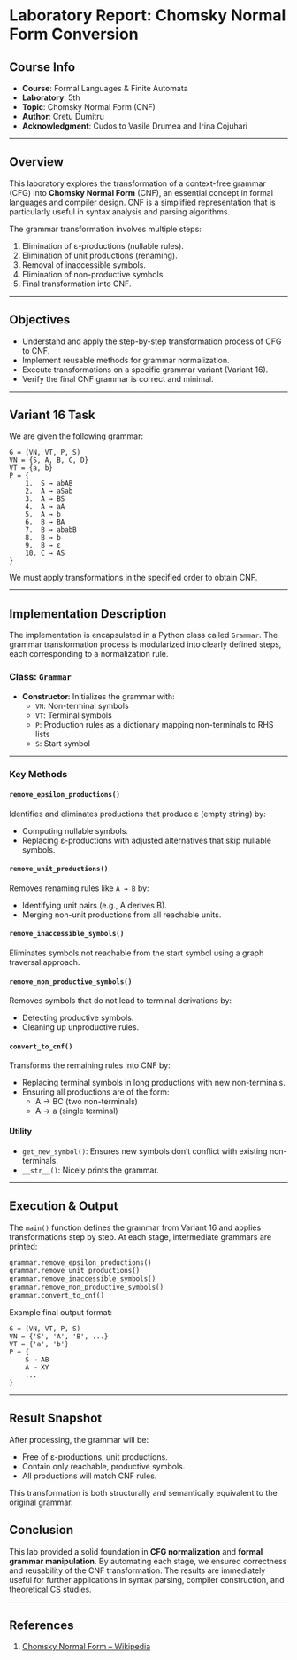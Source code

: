 
# Laboratory Report: Chomsky Normal Form Conversion

## Course Info

- **Course**: Formal Languages & Finite Automata  
- **Laboratory**: 5th  
- **Topic**: Chomsky Normal Form (CNF)  
- **Author**: Cretu Dumitru  
- **Acknowledgment**: Cudos to Vasile Drumea and Irina Cojuhari  

---

## Overview

This laboratory explores the transformation of a context-free grammar (CFG) into **Chomsky Normal Form** (CNF), an essential concept in formal languages and compiler design. CNF is a simplified representation that is particularly useful in syntax analysis and parsing algorithms.

The grammar transformation involves multiple steps:
1. Elimination of ε-productions (nullable rules).
2. Elimination of unit productions (renaming).
3. Removal of inaccessible symbols.
4. Elimination of non-productive symbols.
5. Final transformation into CNF.

---

## Objectives

- Understand and apply the step-by-step transformation process of CFG to CNF.
- Implement reusable methods for grammar normalization.
- Execute transformations on a specific grammar variant (Variant 16).
- Verify the final CNF grammar is correct and minimal.

---

## Variant 16 Task

We are given the following grammar:

```plaintext
G = (VN, VT, P, S)
VN = {S, A, B, C, D}
VT = {a, b}
P = {
    1.  S → abAB
    2.  A → aSab
    3.  A → BS
    4.  A → aA
    5.  A → b
    6.  B → BA
    7.  B → ababB
    8.  B → b
    9.  B → ε
    10. C → AS
}
```

We must apply transformations in the specified order to obtain CNF.

---

## Implementation Description

The implementation is encapsulated in a Python class called `Grammar`. The grammar transformation process is modularized into clearly defined steps, each corresponding to a normalization rule.

### Class: `Grammar`

- **Constructor**: Initializes the grammar with:
  - `VN`: Non-terminal symbols
  - `VT`: Terminal symbols
  - `P`: Production rules as a dictionary mapping non-terminals to RHS lists
  - `S`: Start symbol

---

### Key Methods

#### `remove_epsilon_productions()`
Identifies and eliminates productions that produce ε (empty string) by:
- Computing nullable symbols.
- Replacing ε-productions with adjusted alternatives that skip nullable symbols.

#### `remove_unit_productions()`
Removes renaming rules like `A → B` by:
- Identifying unit pairs (e.g., A derives B).
- Merging non-unit productions from all reachable units.

#### `remove_inaccessible_symbols()`
Eliminates symbols not reachable from the start symbol using a graph traversal approach.

#### `remove_non_productive_symbols()`
Removes symbols that do not lead to terminal derivations by:
- Detecting productive symbols.
- Cleaning up unproductive rules.

#### `convert_to_cnf()`
Transforms the remaining rules into CNF by:
- Replacing terminal symbols in long productions with new non-terminals.
- Ensuring all productions are of the form:
  - A → BC (two non-terminals)
  - A → a (single terminal)

#### Utility
- `get_new_symbol()`: Ensures new symbols don’t conflict with existing non-terminals.
- `__str__()`: Nicely prints the grammar.

---

## Execution & Output

The `main()` function defines the grammar from Variant 16 and applies transformations step by step. At each stage, intermediate grammars are printed:

```python
grammar.remove_epsilon_productions()
grammar.remove_unit_productions()
grammar.remove_inaccessible_symbols()
grammar.remove_non_productive_symbols()
grammar.convert_to_cnf()
```

Example final output format:
```plaintext
G = (VN, VT, P, S)
VN = {'S', 'A', 'B', ...}
VT = {'a', 'b'}
P = {
    S → AB
    A → XY
    ...
}
```

---

## Result Snapshot

After processing, the grammar will be:
- Free of ε-productions, unit productions.
- Contain only reachable, productive symbols.
- All productions will match CNF rules.

This transformation is both structurally and semantically equivalent to the original grammar.



## Conclusion

This lab provided a solid foundation in **CFG normalization** and **formal grammar manipulation**. By automating each stage, we ensured correctness and reusability of the CNF transformation. The results are immediately useful for further applications in syntax parsing, compiler construction, and theoretical CS studies.

---

## References

1. [Chomsky Normal Form – Wikipedia](https://en.wikipedia.org/wiki/Chomsky_normal_form)
